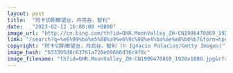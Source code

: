 ```yaml
---
layout: post
title:  "阿卡切斯瞭望台，月亮谷，智利"
date:   "2023-02-12 16:00:00 +0800"
image_url: "http://cn.bing.com/th?id=OHR.MoonValley_ZH-CN1906470869_1920x1080.jpg&rf=LaDigue_1920x1080.jpg&pid=hp"
link: "/search?q=%e6%99%ba%e5%88%a9%e6%9c%88%e4%ba%ae%e8%b0%b7&form=hpcapt&mkt=zh-cn"
copyright: "阿卡切斯瞭望台，月亮谷，智利 (© Ignacio Palacios/Getty Images)"
image_hash: "633395d8c63761a726e696b6d36c9f8c"
image_filename: "th?id=OHR.MoonValley_ZH-CN1906470869_1920x1080.jpg&rf=LaDigue_1920x1080.jpg&pid=hp"
---
```

